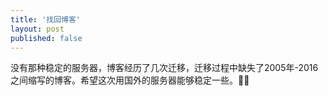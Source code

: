 ```yaml
---
title: '找回博客'
layout: post
published: false
---
```


没有那种稳定的服务器，博客经历了几次迁移，迁移过程中缺失了2005年-2016之间缩写的博客。希望这次用国外的服务器能够稳定一些。:pray::pray: